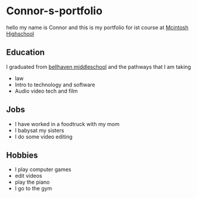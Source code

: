 # Connor-s-portfolio
hello my name is Connor and this is my portfolio for ist course at [Mcintosh Highschool](https://www.fcboe.org/mhs)

## Education 
I graduated from [bellhaven middleschool](https://belhaven.linwoodschools.org/) and the pathways that I am taking
- law
- Intro to technology and software 
- Audio video tech and film

## Jobs 
- I have worked in a foodtruck with my mom 
- I babysat my sisters 
- I do some video editing 

## Hobbies 

- I play computer games 
- edit videos 
- play the piano
- I go to the gym
